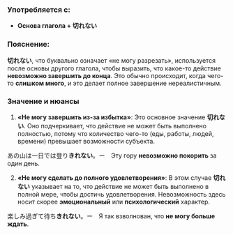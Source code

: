 ### Употребляется с:

- **Основа глагола + 切れない**


### Пояснение:

**切れない**, что буквально означает «не могу разрезать», используется после основы другого глагола, чтобы выразить, что какое-то действие **невозможно завершить до конца**. Это обычно происходит, когда чего-то **слишком много**, и это делает полное завершение нереалистичным.


### Значение и нюансы

1. **«Не могу завершить из-за избытка»**: Это основное значение **切れない**. Оно подчеркивает, что действие не может быть выполнено полностью, потому что количество чего-то (еды, работы, людей, времени) превышает возможности субъекта.

あの山は一日では登り**きれない**。ー　Эту гору **невозможно покорить** за один день.

2. **«Не могу сделать до полного удовлетворения»**: В этом случае **切れない** указывает на то, что действие не может быть выполнено в полной мере, чтобы достичь удовлетворения. Невозможность здесь носит скорее **эмоциональный** или **психологический** характер.

楽しみ過ぎて待ち**きれない**。ー　Я так взволнован, что **не могу больше ждать**.